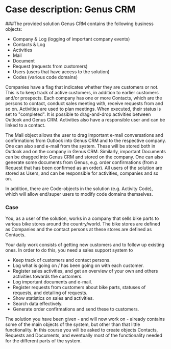 # Case description: Genus CRM

###The provided solution Genus CRM contains the following business objects:
- 	Company & Log (logging of important company events)
-	Contacts & Log
-	Activities
-	Mail
-	Document
-	Request (requests from customers)
-	Users (users that have access to the solution)
-	Codes (various code domains)

Companies have a flag that indicates whether they are customers or not. This is to keep track of active customers, in addition to earlier customers and/or prospects.
Each company has one or more Contacts, which are the persons to contact, conduct sales meeting with, receive requests from and so on.
Activities are used to plan meetings. When executed, their status is set to "completed". It is possible to drag-and-drop activities between Outlook and Genus CRM. Activities also have a responsible user and can be linked to a contact.

The Mail object allows the user to drag important e-mail conversations and confirmations from Outlook into Genus CRM and to the respective company. One can also send e-mail from the system. These will be stored both in Outlook and on the company in Genus CRM.
Similarly, important Documents can be dragged into Genus CRM and stored on the company. One can also generate some documents from Genus, e.g. order confirmations (from a Request that has been confirmed as an order).
All users of the solution are stored as Users, and can be responsible for activities, companies and so on.

In addition, there are Code-objects in the solution (e.g. Activity Code), which will allow end/super users to modify code domains themselves.

### Case
You, as a user of the solution, works in a company that sells bike parts to various bike stores around the country/world. The bike stores are defined as Companies and the contact persons at these stores are defined as Contacts.

Your daily work consists of getting new customers and to follow up existing ones. In order to do this, you need a sales support system to
-	Keep track of customers and contact persons.
-	Log what is going on / has been going on with each customer.
-	Register sales activities, and get an overview of your own and others activities towards the customers.
-	Log important documents and e-mail.
-	Register requests from customers about bike parts, statuses of requests, and detailing of requests.
-	Show statistics on sales and activities.
-	Search data effectively.
-	Generate order confirmations and send these to customers.

The solution you have been given - and will now work on - already contains some of the main objects of the system, but other than that little functionality. In this course you will be asked to create objects Contacts, Requests and Documents, and eventually most of the functionality needed for the different parts of the system.
